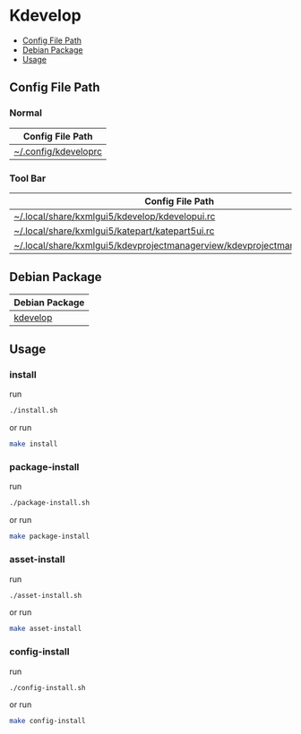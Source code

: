 

# Kdevelop

* [Config File Path](#config-file-path)
* [Debian Package](#debian-package)
* [Usage](#usage)




## Config File Path


### Normal

| Config File Path |
| ---------------- |
| [~/.config/kdeveloprc](./asset/overlay/etc/skel/.config/kdeveloprc) |


### Tool Bar

| Config File Path |
| ---------------- |
| [~/.local/share/kxmlgui5/kdevelop/kdevelopui.rc](./asset/overlay/etc/skel/.local/share/kxmlgui5/kdevelop/kdevelopui.rc) |
| [~/.local/share/kxmlgui5/katepart/katepart5ui.rc](./asset/overlay/etc/skel/.local/share/kxmlgui5/katepart/katepart5ui.rc) |
| [~/.local/share/kxmlgui5/kdevprojectmanagerview/kdevprojectmanagerview.rc](./asset/overlay/etc/skel/.local/share/kxmlgui5/kdevprojectmanagerview/kdevprojectmanagerview.rc) |




## Debian Package

| Debian Package |
| -------------- |
| [kdevelop](https://packages.debian.org/stable/kdevelop) |




## Usage


### install

run

``` sh
./install.sh
```

or run

``` sh
make install
```


### package-install

run

``` sh
./package-install.sh
```

or run

``` sh
make package-install
```


### asset-install

run

``` sh
./asset-install.sh
```

or run

``` sh
make asset-install
```


### config-install

run

``` sh
./config-install.sh
```

or run

``` sh
make config-install
```
